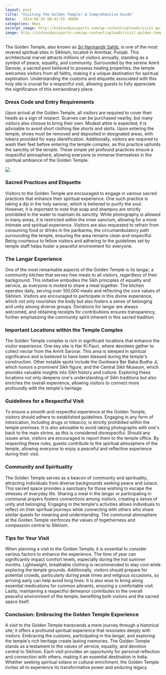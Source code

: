 ```yaml
---
layout: post
title: "Visiting the Golden Temple: A Comprehensive Guide"
date:   2024-08-26 08:41:55 +0000
categories: News
excerpt_image: http://kidsandpassports.com/wp-content/uploads/visit-golden-temple-family-sitting-by-saravor-1024x768.jpeg
image: http://kidsandpassports.com/wp-content/uploads/visit-golden-temple-family-sitting-by-saravor-1024x768.jpeg
---
```


The Golden Temple, also known as [Sri Harmandir Sahib](https://fr.edu.vn/en/Harmandir_Sahib), is one of the most revered spiritual sites in Sikhism, located in Amritsar, Punjab. This architectural marvel attracts millions of visitors annually, standing as a symbol of peace, equality, and community. Surrounded by the serene Amrit Sarovar, a sacred pool believed to possess healing properties, the temple welcomes visitors from all faiths, making it a unique destination for spiritual exploration. Understanding the customs and etiquette associated with this holy site is crucial for a respectful visit, allowing guests to fully appreciate the significance of this extraordinary place.
### Dress Code and Entry Requirements
Upon arrival at the Golden Temple, all visitors are required to cover their heads as a sign of respect. Scarves can be purchased nearby, but many visitors also choose to bring their own. Modest attire is expected; it is advisable to avoid short clothing like shorts and skirts. Upon entering the temple, shoes must be removed and deposited in designated areas, with tokens provided for easy identification. Additionally, visitors are required to wash their feet before entering the temple complex, as this practice upholds the sanctity of the temple. These simple yet profound practices ensure a respectful atmosphere, allowing everyone to immerse themselves in the spiritual ambiance of the Golden Temple.

![](http://kidsandpassports.com/wp-content/uploads/visit-golden-temple-family-sitting-by-saravor-1024x768.jpeg)
### Sacred Practices and Etiquette
Visitors to the Golden Temple are encouraged to engage in various sacred practices that enhance their spiritual experience. One such practice is taking a dip in the holy sarovar, which is believed to purify the soul. However, it is important to note that soap and shampoo are strictly prohibited in the water to maintain its sanctity. While photography is allowed in many areas, it is restricted within the inner sanctum, allowing for a more intimate and spiritual experience. Visitors are also requested to refrain from consuming food or drinks in the parikarma, the circumambulatory path surrounding the temple, ensuring the area remains clean and respectful. Being courteous to fellow visitors and adhering to the guidelines set by temple staff helps foster a peaceful environment for everyone.
### The Langar Experience
One of the most remarkable aspects of the Golden Temple is its langar, a community kitchen that serves free meals to all visitors, regardless of their background. This initiative embodies the Sikh principles of equality and service, as everyone is invited to share a meal together. The kitchen operates daily, serving over 100,000 meals and reflecting the core values of Sikhism. Visitors are encouraged to participate in this divine experience, which not only nourishes the body but also fosters a sense of belonging and unity among diverse groups. Donations for langar are always welcomed, and obtaining receipts for contributions ensures transparency, further emphasizing the community spirit inherent in this sacred tradition.
### Important Locations within the Temple Complex
The Golden Temple complex is rich in significant locations that enhance the visitor experience. One key site is Har Ki Pauri, where devotees gather to collect nectar from the Amrit Sarovar. This area is steeped in spiritual significance and is believed to have been blessed during the temple's construction. Other notable spots include the Gurdwara Ber Baba Budha Ji, which honors a prominent Sikh figure, and the Central Sikh Museum, which provides valuable insights into Sikh history and culture. Exploring these locations not only deepens one's understanding of Sikh traditions but also enriches the overall experience, allowing visitors to connect more profoundly with the temple's heritage.
### Guidelines for a Respectful Visit
To ensure a smooth and respectful experience at the Golden Temple, visitors should adhere to established guidelines. Engaging in any form of intoxication, including drugs or tobacco, is strictly prohibited within the temple premises. It is also advisable to avoid taking photographs with one's back to the main shrine, as this is considered disrespectful. Should any issues arise, visitors are encouraged to report them to the temple office. By respecting these rules, guests contribute to the spiritual atmosphere of the temple, allowing everyone to enjoy a peaceful and reflective experience during their visit.
### Community and Spirituality
The Golden Temple serves as a beacon of community and spirituality, attracting individuals from diverse backgrounds seeking peace and solace. This sacred space provides a sanctuary for those wishing to escape the stresses of everyday life. Sharing a meal in the langar or participating in communal prayers fosters connections among visitors, creating a sense of unity and belonging. Engaging in the temple's activities allows individuals to reflect on their spiritual journeys while connecting with others who share similar quests for meaning and understanding. The communal atmosphere at the Golden Temple reinforces the values of togetherness and compassion central to Sikhism.
### Tips for Your Visit
When planning a visit to the Golden Temple, it is essential to consider various factors to enhance the experience. The time of year can significantly impact comfort levels, especially during the hot summer months. Lightweight, breathable clothing is recommended to stay cool while exploring the temple grounds. Additionally, visitors should prepare for potential crowds, particularly during peak times and religious occasions, so arriving early can help avoid long lines. It is also wise to bring along essential medications for common ailments, ensuring a comfortable visit. Lastly, maintaining a respectful demeanor contributes to the overall peaceful environment of the temple, benefiting both visitors and the sacred space itself.
### Conclusion: Embracing the Golden Temple Experience
A visit to the Golden Temple transcends a mere journey through a historical site; it offers a profound spiritual experience that resonates deeply with visitors. Embracing the customs, participating in the langar, and exploring the temple's rich heritage create lasting memories. The Golden Temple stands as a testament to the values of service, equality, and devotion central to Sikhism. Each visit provides an opportunity for personal reflection and connection with others, making it an essential destination in India. Whether seeking spiritual solace or cultural enrichment, the Golden Temple invites all to experience its transformative power and enduring legacy.